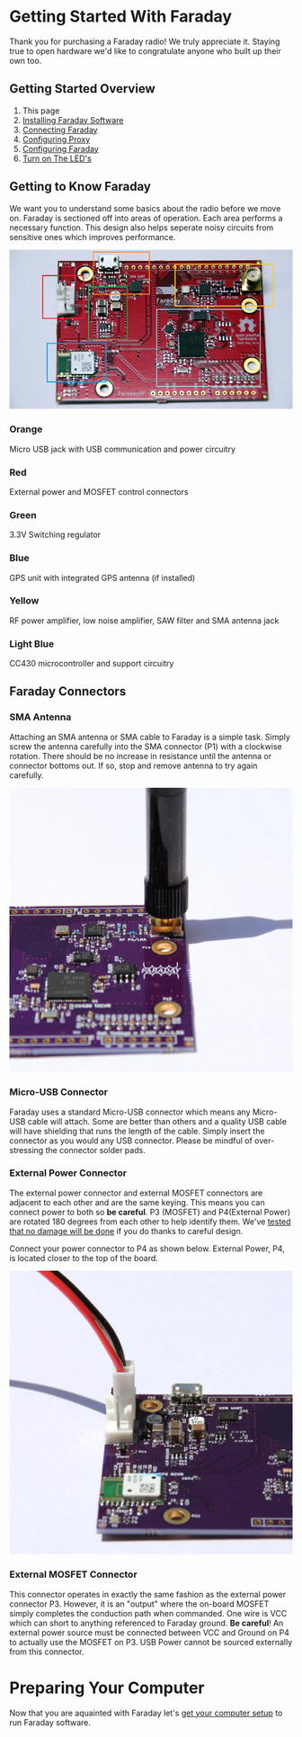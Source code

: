 
# Getting Started With Faraday

Thank you for purchasing a Faraday radio! We truly appreciate it. Staying true to open hardware we'd like to congratulate anyone who built up their own too.

## Getting Started Overview
 1. This page
 2. [Installing Faraday Software](installing-software.md)
 3. [Connecting Faraday](connecting-hardware.md)
 4. [Configuring Proxy](configuring-proxy.md)
 5. [Configuring Faraday](configuring-faraday.md)
 6. [Turn on The LED's](hello-world.md)

## Getting to Know Faraday
We want you to understand some basics about the radio before we move on. Faraday is sectioned off into areas of operation. Each area performs a necessary function. This design also helps seperate noisy circuits from sensitive ones which improves performance.

![Faraday Overview](images/Faraday_Overview_D1_Boxed_1000px.jpg)

### Orange
Micro USB jack with USB communication and power circuitry

### Red
External power and MOSFET control connectors

### Green
3.3V Switching regulator

### Blue
GPS unit with integrated GPS antenna (if installed)

### Yellow
RF power amplifier, low noise amplifier, SAW filter and SMA antenna jack

### Light Blue
CC430 microcontroller and support circuitry

## Faraday Connectors

### SMA Antenna
Attaching an SMA antenna or SMA cable to Faraday is a simple task. Simply screw the antenna carefully into the SMA connector (P1) with a clockwise rotation. There should be no increase in resistance until the antenna or connector bottoms out. If so, stop and remove antenna to try again carefully.

![SMA Antenna Connector](images/FaradayRevBANT_1500w_LowRes.jpg)

### Micro-USB Connector
Faraday uses a standard Micro-USB connector which means any Micro-USB cable will attach. Some are better than others and a quality USB cable will have shielding that runs the length of the cable. Simply insert the connector as you would any USB connector. Please be mindful of over-stressing the connector solder pads.

<Insert Image>

### External Power Connector
The external power connector and external MOSFET connectors are adjacent to each other and are the same keying. This means you can connect power to both so **be careful**. P3 (MOSFET) and P4(External Power) are rotated 180 degrees from each other to help identify them.  We've [tested that no damage will be done](https://github.com/FaradayRF/FaradayRF-Hardware/issues/49) if you do thanks to careful design.

Connect your power connector to P4 as shown below. External Power, P4, is located closer to the top of the board.

![Faraday External Power Connector](images/FaradayRevBVCC_1500w_LowRes.jpg)

### External MOSFET Connector
This connector operates in exactly the same fashion as the external power connector P3. However, it is an "output" where the on-board MOSFET simply completes the conduction path when commanded. One wire is VCC which can short to anything referenced to Faraday ground. **Be careful**! An external power source must be connected between VCC and Ground on P4 to actually use the MOSFET on P3. USB Power cannot be sourced externally from this connector.

# Preparing Your Computer
Now that you are aquainted with Faraday let's [get your computer setup](installing-software.md) to run Faraday software.
